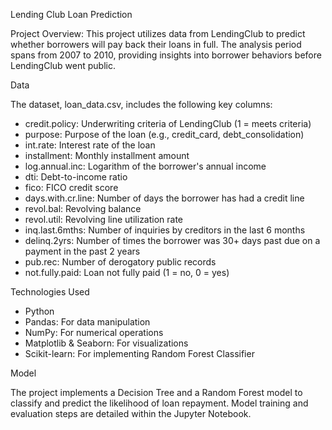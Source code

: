Lending Club Loan Prediction

Project Overview:
This project utilizes data from LendingClub to predict whether borrowers will pay back their loans in full. The analysis period spans from 2007 to 2010, providing insights into borrower behaviors before LendingClub went public.

Data

The dataset, loan_data.csv, includes the following key columns:

- credit.policy: Underwriting criteria of LendingClub (1 = meets criteria)
- purpose: Purpose of the loan (e.g., credit_card, debt_consolidation)
- int.rate: Interest rate of the loan
- installment: Monthly installment amount
- log.annual.inc: Logarithm of the borrower's annual income
- dti: Debt-to-income ratio
- fico: FICO credit score
- days.with.cr.line: Number of days the borrower has had a credit line
- revol.bal: Revolving balance
- revol.util: Revolving line utilization rate
- inq.last.6mths: Number of inquiries by creditors in the last 6 months
- delinq.2yrs: Number of times the borrower was 30+ days past due on a payment in the past 2 years
- pub.rec: Number of derogatory public records
- not.fully.paid: Loan not fully paid (1 = no, 0 = yes)

Technologies Used
- Python
- Pandas: For data manipulation
- NumPy: For numerical operations
- Matplotlib & Seaborn: For visualizations
- Scikit-learn: For implementing Random Forest Classifier

Model

The project implements a Decision Tree and a Random Forest model to classify and predict the likelihood of loan repayment. Model training and evaluation steps are detailed within the Jupyter Notebook.

